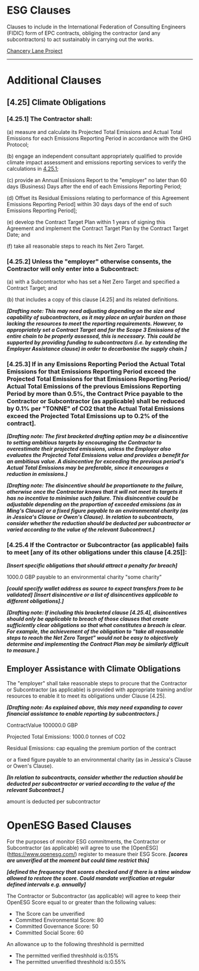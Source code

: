 ESG Clauses
====

Clauses to include in the International Federation of Consulting Engineers (FIDIC) form of EPC contracts, obliging the contractor (and any subcontractors) to act sustainably in carrying out the works.

[Chancery Lane Project](https://chancerylaneproject.org/climate-clauses/net-zero-obligations-in-fidic-engineering-procurement-and-construction-epc-contracts/ "")

---

Additional Clauses
====

[4.25] Climate Obligations
----

### [4.25.1] The Contractor shall:

(a) measure and calculate its Projected Total Emissions and Actual Total Emissions for each Emissions Reporting Period in accordance with the GHG Protocol;

(b) engage an independent consultant appropriately qualified to provide climate impact assessment and emissions reporting services to verify the calculations in [4.25.1](a "");

(c) provide an Annual Emissions Report to the "employer" no later than 60 days (Business) Days after the end of each Emissions Reporting Period;

(d) Offset its Residual Emissions relating to performance of this Agreement
Emissions Reporting Period]  within 30 days days of the end of such  Emissions Reporting Period];

(e) develop the Contract Target Plan within 1 years of signing this Agreement and implement the Contract Target Plan by the Contract Target Date; and

(f) take all reasonable steps to reach its Net Zero Target.

### [4.25.2] Unless the "employer" otherwise consents, the Contractor will only enter into a Subcontract:

(a) with a Subcontractor who has set a Net Zero Target and specified a Contract Target; and

(b) that includes a copy of this clause [4.25] and its related definitions.

***[Drafting note: This may need adjusting depending on the size and capability of subcontractors, as it may place an unfair burden on those lacking the resources to meet the reporting requirements. However, to appropriately set a Contract Target and for the Scope 3 Emissions of the entire chain to be properly assessed, this is necessary. This could be supported by providing funding to subcontractors (i.e. by extending the Employer Assistance clause) in order to decarbonise the supply chain.]***

### [4.25.3] If in any Emissions Reporting Period the Actual Total Emissions for that Emissions Reporting Period exceed the Projected Total Emissions for that Emissions Reporting Period/ Actual Total Emissions of the previous Emissions Reporting Period by more than 0.5%, the Contract Price payable to the Contractor or Subcontractor (as applicable) shall be reduced by 0.1% per "TONNE" of CO2 that the Actual Total Emissions exceed the Projected Total Emissions up to 0.2% of the contract].

***[Drafting note: The first bracketed drafting option may be a disincentive to setting ambitious targets by encouraging the Contractor to overestimate their projected emissions, unless the Employer also evaluates the Projected Total Emissions value and provides a benefit for an ambitious value. A disincentive for exceeding the previous period's Actual Total Emissions may be preferable, since it encourages a reduction in emissions.]***

***[Drafting note: The disincentive should be proportionate to the failure, otherwise once the Contractor knows that it will not meet its targets it has no incentive to minimise such failure. This disincentive could be adjustable depending on the proportion of exceeded emissions (as in Ming's Clause) or a fixed figure payable to an environmental charity (as in Jessica's Clause or Owen's Clause). In relation to subcontracts, consider whether the reduction should be deducted per subcontractor or varied according to the value of the relevant Subcontract.]***

### [4.25.4 If the Contractor or Subcontractor (as applicable) fails to meet [any of its other obligations under this clause [4.25]]:

***[Insert specific obligations that should attract a penalty for breach]***

1000.0 GBP payable to an environmental charity "some charity"

***[could specify wallet address as source to expect transfers from to be validated]***
***[Insert disincentive or a list of disincentives applicable to different obligations].]***

***[Drafting note: If including this bracketed clause [4.25.4], disincentives should only be applicable to breach of those clauses that create sufficiently clear obligations so that what constitutes a breach is clear. For example, the achievement of the obligation to "take all reasonable steps to reach the Net Zero Target" would not be easy to objectively determine and implementing the Contract Plan may be similarly difficult to measure.]***

Employer Assistance with Climate Obligations
----

The "employer" shall take reasonable steps to procure that the Contractor or Subcontractor (as applicable) is provided with appropriate training and/or resources to enable it to meet its obligations under Clause [4.25].

***[Drafting note: As explained above, this may need expanding to cover financial assistance to enable reporting by subcontractors.]***

ContractValue 100000.0 GBP

Projected Total Emissions: 1000.0 tonnes of CO2

Residual Emissions:
cap equaling the premium portion of the contract

or a fixed figure payable to an environmental charity (as in Jessica's Clause or Owen's Clause).

***[In relation to subcontracts, consider whether the reduction should be deducted per subcontractor or varied according to the value of the relevant Subcontract.]***

amount is deducted per subcontractor

OpenESG Based Clauses
====

For the purposes of monitor ESG commitments, the Contractor or Subcontractor (as applicable) will agree to use the [OpenESG] (https://www.openesg.com/) register to measure their ESG Score.
***[scores are unverified at the moment but could time restrict this]***

***[defined the frequency that scores checked and if there is a time window allowed to restore the score. Could mandate verification at regular defined intervals e.g. annually]***

The Contractor or Subcontractor (as applicable) will agree to keep their OpenESG Score equal to or greater than the following values:
-  The Score can be unverified
-  Committed Environmental Score: 80
-  Committed Governance Score: 50
-  Committed Social Score: 60

An allowance up to the following threshhold is permitted
-  The permitted verified threshhold is:0.15%
-  The permitted unverified threshhold is:0.55%